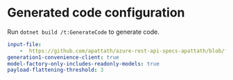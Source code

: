 # Generated code configuration

Run `dotnet build /t:GenerateCode` to generate code.

``` yaml
input-file:
    -  https://github.com/apattath/azure-rest-api-specs-apattath/blob/fd6518a294e6968a77bbad6ce412e736c803337f/specification/communication/data-plane/Email/preview/2021-10-01-preview/CommunicationServicesEmail.json
generation1-convenience-client: true
model-factory-only-includes-readonly-models: true
payload-flattening-threshold: 3
```

